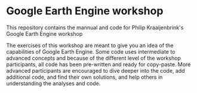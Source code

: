 # Google Earth Engine workshop
This repository contains the mannual and code for Philip Kraaijenbrink's Google Earth Engine workshop

The exercises of this workshop are meant to give you an idea of the capabilities of Google Earth Engine. Some code uses intermediate to advanced concepts and because of the different level of the workshop participants, all code has been pre-written and ready for copy-paste. More advanced participants are encouraged to dive deeper into the code, add additional code, and find their own solutions, and help others in understanding the analyses and code.